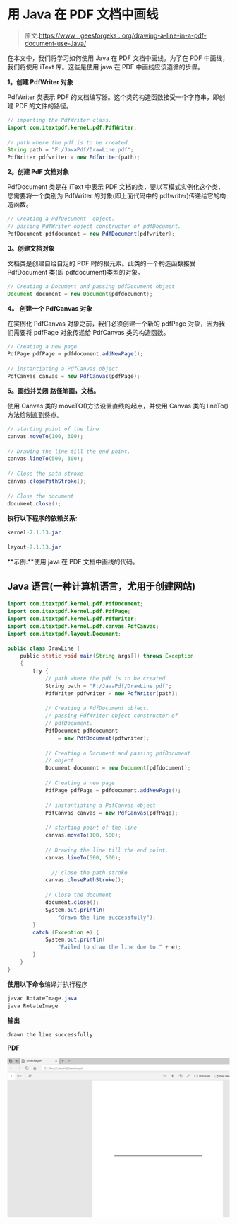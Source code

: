 # 用 Java 在 PDF 文档中画线

> 原文:[https://www . geesforgeks . org/drawing-a-line-in-a-pdf-document-use-Java/](https://www.geeksforgeeks.org/drawing-a-line-in-a-pdf-document-using-java/)

在本文中，我们将学习如何使用 Java 在 PDF 文档中画线。为了在 PDF 中画线，我们将使用 iText 库。这些是使用 java 在 PDF 中画线应该遵循的步骤。

**1。创建 PdfWriter 对象**

PdfWriter 类表示 PDF 的文档编写器。这个类的构造函数接受一个字符串，即创建 PDF 的文件的路径。

```java
// importing the PdfWriter class.
import com.itextpdf.kernel.pdf.PdfWriter;

// path where the pdf is to be created.
String path = "F:/JavaPdf/DrawLine.pdf";
PdfWriter pdfwriter = new PdfWriter(path);
```

**2。创建 PdF 文档对象**

PdfDocument 类是在 iText 中表示 PDF 文档的类，要以写模式实例化这个类，您需要将一个类别为 PdfWriter 的对象(即上面代码中的 pdfwriter)传递给它的构造函数。

```java
// Creating a PdfDocument  object.
// passing PdfWriter object constructor of pdfDocument.
PdfDocument pdfdocument = new PdfDocument(pdfwriter); 
```

**3。创建文档对象**

文档类是创建自给自足的 PDF 时的根元素。此类的一个构造函数接受 PdfDocument 类(即 pdfdocument)类型的对象。

```java
// Creating a Document and passing pdfDocument object  
Document document = new Document(pdfdocument);
```

**4。** **创建一个 PdfCanvas 对象**

在实例化 PdfCanvas 对象之前，我们必须创建一个新的 pdfPage 对象，因为我们需要将 pdfPage 对象传递给 PdfCanvas 类的构造函数。

```java
// Creating a new page 
PdfPage pdfPage = pdfdocument.addNewPage();  

// instantiating a PdfCanvas object 
PdfCanvas canvas = new PdfCanvas(pdfPage); 
```

**5。画线并关闭** **路径笔画，文档。**

使用 Canvas 类的 moveTO()方法设置直线的起点，并使用 Canvas 类的 lineTo()方法绘制直到终点。

```java
// starting point of the line 
canvas.moveTo(100, 300); 

// Drawing the line till the end point.
canvas.lineTo(500, 300); 

// Close the path stroke
canvas.closePathStroke(); 

// Close the document 
document.close(); 
```

**执行以下程序的依赖关系:**

```java
kernel-7.1.13.jar

layout-7.1.13.jar
```

**示例:**使用 java 在 PDF 文档中画线的代码。

## Java 语言(一种计算机语言，尤用于创建网站)

```java
import com.itextpdf.kernel.pdf.PdfDocument;
import com.itextpdf.kernel.pdf.PdfPage;
import com.itextpdf.kernel.pdf.PdfWriter;
import com.itextpdf.kernel.pdf.canvas.PdfCanvas;
import com.itextpdf.layout.Document;

public class DrawLine {
    public static void main(String args[]) throws Exception
    {
        try {
            // path where the pdf is to be created.
            String path = "F:/JavaPdf/DrawLine.pdf";
            PdfWriter pdfwriter = new PdfWriter(path);

            // Creating a PdfDocument object.
            // passing PdfWriter object constructor of
            // pdfDocument.
            PdfDocument pdfdocument
                = new PdfDocument(pdfwriter);

            // Creating a Document and passing pdfDocument
            // object
            Document document = new Document(pdfdocument);

            // Creating a new page
            PdfPage pdfPage = pdfdocument.addNewPage();

            // instantiating a PdfCanvas object
            PdfCanvas canvas = new PdfCanvas(pdfPage);

            // starting point of the line
            canvas.moveTo(100, 500);

            // Drawing the line till the end point.
            canvas.lineTo(500, 500);

              // close the path stroke
            canvas.closePathStroke();

            // Close the document
            document.close();
            System.out.println(
                "drawn the line successfully");
        }
        catch (Exception e) {
            System.out.println(
                "Failed to draw the line due to " + e);
        }
    }
}
```

**使用以下命令**编译并执行程序

```java
javac RotateImage.java 
java RotateImage
```

**输出**

```java
drawn the line successfully
```

**PDF**

![Draw a line in a PDF ](img/fa7ffa67abb057b76054bb7decb92b36.png)
